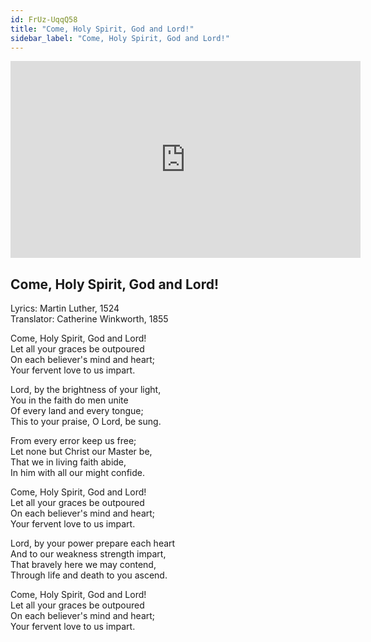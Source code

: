 ```yaml
---
id: FrUz-UqqQ58
title: "Come, Holy Spirit, God and Lord!"
sidebar_label: "Come, Holy Spirit, God and Lord!"
---
```


<div class="video-float-container">
  <iframe
    width="560"
    height="315"
    src="https://www.youtube.com/embed/FrUz-UqqQ58"
    title="YouTube video player"
    frameborder="0"
    allow="accelerometer; autoplay; clipboard-write; encrypted-media; gyroscope; picture-in-picture; web-share"
    referrerpolicy="strict-origin-when-cross-origin"
    allowfullscreen
  ></iframe>
</div>

## Come, Holy Spirit, God and Lord!

Lyrics: Martin Luther, 1524  
Translator: Catherine Winkworth, 1855

Come, Holy Spirit, God and Lord!  
Let all your graces be outpoured  
On each believer's mind and heart;  
Your fervent love to us impart.

Lord, by the brightness of your light,  
You in the faith do men unite  
Of every land and every tongue;  
This to your praise, O Lord, be sung.

From every error keep us free;  
Let none but Christ our Master be,  
That we in living faith abide,  
In him with all our might confide.

Come, Holy Spirit, God and Lord!  
Let all your graces be outpoured  
On each believer's mind and heart;  
Your fervent love to us impart.

Lord, by your power prepare each heart  
And to our weakness strength impart,  
That bravely here we may contend,  
Through life and death to you ascend.

Come, Holy Spirit, God and Lord!  
Let all your graces be outpoured  
On each believer's mind and heart;  
Your fervent love to us impart.
